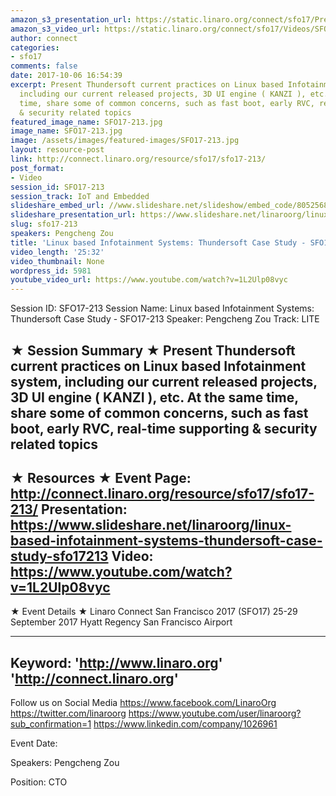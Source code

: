 ```yaml
---
amazon_s3_presentation_url: https://static.linaro.org/connect/sfo17/Presentations/SFO17-213.pdf
amazon_s3_video_url: https://static.linaro.org/connect/sfo17/Videos/SFO17-213%20-%20Linux%20based%20Infotainment%20Systems-%20Thundersoft%20Case%20Study.mp4
author: connect
categories:
- sfo17
comments: false
date: 2017-10-06 16:54:39
excerpt: Present Thundersoft current practices on Linux based Infotainment system,
  including our current released projects, 3D UI engine ( KANZI ), etc. At the same
  time, share some of common concerns, such as fast boot, early RVC, real-time supporting
  & security related topics
featured_image_name: SFO17-213.jpg
image_name: SFO17-213.jpg
image: /assets/images/featured-images/SFO17-213.jpg
layout: resource-post
link: http://connect.linaro.org/resource/sfo17/sfo17-213/
post_format:
- Video
session_id: SFO17-213
session_track: IoT and Embedded
slideshare_embed_url: //www.slideshare.net/slideshow/embed_code/80525687
slideshare_presentation_url: https://www.slideshare.net/linaroorg/linux-based-infotainment-systems-thundersoft-case-study-sfo17213
slug: sfo17-213
speakers: Pengcheng Zou
title: 'Linux based Infotainment Systems: Thundersoft Case Study - SFO17-213'
video_length: '25:32'
video_thumbnail: None
wordpress_id: 5981
youtube_video_url: https://www.youtube.com/watch?v=1L2Ulp08vyc
---
```


Session ID: SFO17-213
Session Name: Linux based Infotainment Systems: Thundersoft Case Study - SFO17-213
Speaker: Pengcheng Zou
Track: LITE


★ Session Summary ★
Present Thundersoft current practices on Linux based Infotainment system, including our current released projects, 3D UI engine ( KANZI ), etc. At the same time, share some of common concerns, such as fast boot, early RVC, real-time supporting & security related topics
---------------------------------------------------
★ Resources ★
Event Page: http://connect.linaro.org/resource/sfo17/sfo17-213/
Presentation: https://www.slideshare.net/linaroorg/linux-based-infotainment-systems-thundersoft-case-study-sfo17213
Video: https://www.youtube.com/watch?v=1L2Ulp08vyc
 ---------------------------------------------------

★ Event Details ★
Linaro Connect San Francisco 2017 (SFO17)
25-29 September 2017
Hyatt Regency San Francisco Airport

---------------------------------------------------
Keyword:
'http://www.linaro.org'
'http://connect.linaro.org'
---------------------------------------------------
Follow us on Social Media
https://www.facebook.com/LinaroOrg
https://twitter.com/linaroorg
https://www.youtube.com/user/linaroorg?sub_confirmation=1
https://www.linkedin.com/company/1026961

Event Date: 

Speakers: Pengcheng Zou

Position: CTO